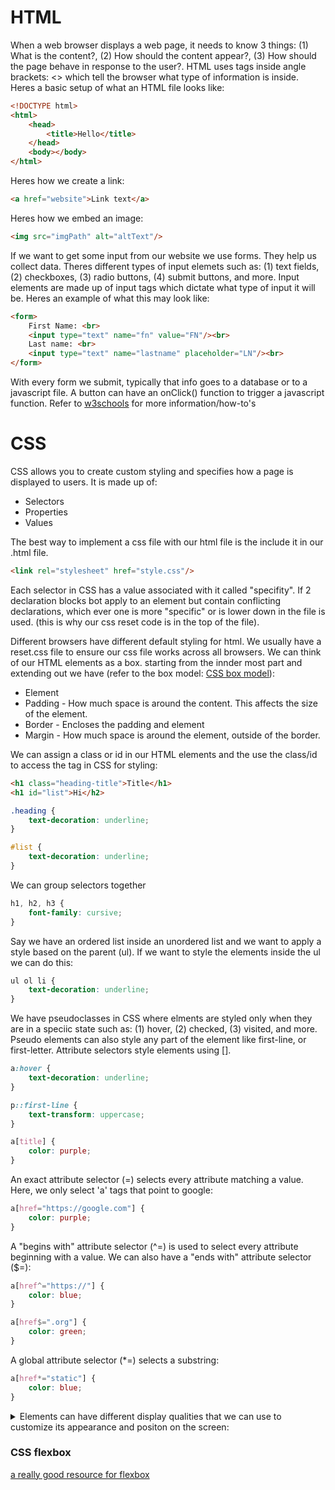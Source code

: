 # HTML

When a web browser displays a web page, it needs to know 3 things: (1) What is the content?, (2) How should the content appear?, (3) How should the page behave in response to the user?. HTML uses tags inside angle brackets: <> which tell the browser what type of information is inside. Heres a basic setup of what an HTML file looks like:

```html
<!DOCTYPE html>
<html>
    <head>
        <title>Hello</title>
    </head>
    <body></body>
</html>
```

Heres how we create a link:
```html
<a href="website">Link text</a>
```

Heres how we embed an image:
```html
<img src="imgPath" alt="altText"/>
```

If we want to get some input from our website we use forms. They help us collect data. Theres different types of input elemets such as: (1) text fields, (2) checkboxes, (3) radio buttons, (4) submit buttons, and more. Input elements are made up of input tags which dictate what type of input it will be. Heres an example of what this may look like:
```html
<form>
    First Name: <br>
    <input type="text" name="fn" value="FN"/><br>
    Last name: <br>
    <input type="text" name="lastname" placeholder="LN"/><br>
</form>
```

With every form we submit, typically that info goes to a database or to a javascript file. A button can have an onClick() function to trigger a javascript function. Refer to <a href="https://www.w3schools.com/html/default.asp">w3schools</a> for more information/how-to's

# CSS

CSS allows you to create custom styling and specifies how a page is displayed to users. It is made up of:
<ul>
<li>Selectors</li>
<li>Properties</li>
<li>Values</li>
</ul>

The best way to implement a css file with our html file is the include it in our .html file. 
```html
<link rel="stylesheet" href="style.css"/>
```

Each selector in CSS has a value associated with it called "specifity". If 2 declaration blocks bot apply to an element but contain conflicting declarations, which ever one is more "specific" or is lower down in the file is used. (this is why our css reset code is in the top of the file).<br>

Different browsers have different default styling for html. We usually have a reset.css file to ensure our css file works across all browsers. We can think of our HTML elements  as a box. starting from the innder most part and extending out we have (refer to the box model: <a href="https://www.w3schools.com/css/css_boxmodel.asp">CSS box model</a>): 
<ul>
<li>Element</li>
<li>Padding - How much space is around the content. This affects the size of the element.</li>
<li>Border - Encloses the padding and element</li>
<li>Margin - How much space is around the element, outside of the border.</li>
</ul>

We can assign a class or id in our HTML elements and the use the class/id to access the tag in CSS for styling:
```html
<h1 class="heading-title">Title</h1>
<h1 id="list">Hi</h2>
```
```css
.heading {
    text-decoration: underline;
}

#list {
    text-decoration: underline;
}
```

We can group selectors together
```css
h1, h2, h3 {
    font-family: cursive;
}
```

Say we have an ordered list inside an unordered list and we want to apply a style based on the parent (ul). If we want to style the elements inside the ul we can do this:
```css
ul ol li {
    text-decoration: underline;
}
```

We have pseudoclasses in CSS where elments are styled only when they are in a speciic state such as: (1) hover, (2) checked, (3) visited, and more. Pseudo elements can also style any part of the element like first-line, or first-letter. Attribute selectors style elements using [].
```css
a:hover {
    text-decoration: underline;
}

p::first-line {
    text-transform: uppercase;
}

a[title] {
    color: purple;
}
```

An exact attribute selector (=) selects every attribute matching a value. Here, we only select 'a' tags that point to google:
```css
a[href="https://google.com"] {
    color: purple;
}
```

A "begins with" attribute selector (^=) is used to select every attribute beginning with a value. We can also have a "ends with" attribute selector ($=):
```css
a[href^="https://"] {
    color: blue;
}

a[href$=".org"] {
    color: green;
}
```

A global attribute selector (*=) selects a substring:
```css
a[href*="static"] {
    color: blue;
}
```


<details>
<summary>Elements can have different display qualities that we can use to customize its appearance and positon on the screen:</summary>

<ul>
<li>display: block -> An element generates a block element box that typically has a width of 100% inside the parent container</li>
<li>display: inline -> These dont generate line breaks and only take up as much space as their content requires</li>
<li>display: none -> Defines wether or not an element displays a box at all</li>
<li>position: static -> The element is positioned according to the normal flow of the document</li>
<li>position: relative -> The element is positioned according to the normal flow of the document and then offsets relative to itself based on the values of: top, right, bottom, left</li>
<li>position: absolute -> The element is positioned relative to its nearest non-static parent element</li>
<li>position: fixed -> The element is positioned relative to the browser window</li>
</ul>
</details>


### CSS flexbox
<a href="https://css-tricks.com/snippets/css/a-guide-to-flexbox/">a really good resource for flexbox</a>